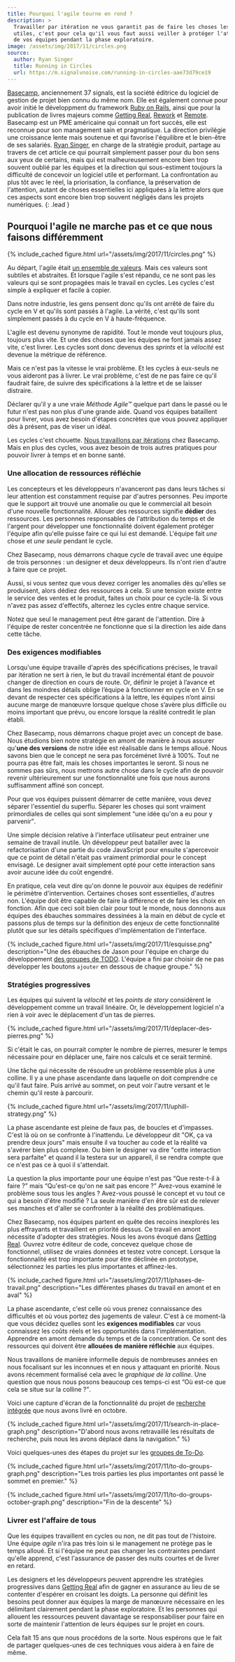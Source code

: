 ```yaml
---
title: Pourquoi l'agile tourne en rond ?
description: >
  Travailler par itération ne vous garantit pas de faire les choses les plus
  utiles, c'est pour cela qu'il vous faut aussi veiller à protéger l'attention
  de vos équipes pendant la phase exploratoire.
image: /assets/img/2017/11/circles.png
source:
  author: Ryan Singer
  title: Running in Circles
  url: https://m.signalvnoise.com/running-in-circles-aae73d79ce19
---
```


[Basecamp](https://basecamp.com/about), anciennement 37 signals, est la société
éditrice du logiciel de gestion de projet bien connu du même nom. Elle est
également connue pour avoir initié le développment du framework [Ruby on
Rails](http://rubyonrails.org/), ainsi que pour la publication de livres majeurs
comme [Getting Real](https://basecamp.com/books/getting-real),
[Rework](https://basecamp.com/books/rework) et
[Remote](https://basecamp.com/books/remote).
Basecamp est un PME américaine qui connait un fort succès, elle est reconnue
pour son management sain et pragmatique. La direction privilégie une croissance
lente mais soutenue et qui favorise l'équilibre et le bien-être de ses salariés.
[Ryan Singer](https://twitter.com/rjs), en charge de la stratégie produit,
partage au travers de cet article ce qui pourrait simplement passer pour du bon
sens aux yeux de certains, mais qui est malheureusement encore bien trop souvent
oublié par les équipes et la direction qui sous-estiment toujours la difficulté
de concevoir un logiciel utile et performant.
La confrontation au plus tôt avec le réel, la priorisation, la confiance, la
préservation de l'attention, autant de choses essentielles ici appliquées à la
lettre alors que ces aspects sont encore bien trop souvent négligés dans les
projets numériques.
{: .lead }

## Pourquoi l'agile ne marche pas et ce que nous faisons différemment

{% include_cached figure.html
 url="/assets/img/2017/11/circles.png"
%}

Au départ, l'agile était [un ensemble de
valeurs](http://agilemanifesto.org/iso/fr/manifesto.html). Mais ces valeurs sont
subtiles et abstraites. Et lorsque l'agile s'est répandu, ce ne sont pas les
valeurs qui se sont propagées mais le travail en cycles. Les cycles c'est simple
à expliquer et facile à copier.

Dans notre industrie, les gens pensent donc qu'ils ont arrêté de faire du cycle
en V et qu'ils sont passés à l'agile. La vérité, c'est qu'ils sont simplement
passés à du cycle en V à haute-fréquence.

L'agile est devenu synonyme de rapidité. Tout le monde veut toujours plus,
toujours plus vite. Et une des choses que les équipes ne font jamais assez vite,
c'est livrer. Les cycles sont donc devenus des *sprints* et la *vélocité* est
devenue la métrique de référence.

Mais ce n'est pas la vitesse le vrai problème. Et les cycles à eux-seuls ne vous
aideront pas à livrer. Le vrai problème, c'est de ne pas faire ce qu'il faudrait
faire, de suivre des spécifications à la lettre et de se laisser distraire.

Déclarer qu'il y a une vraie *Méthode Agile™* quelque part dans le passé ou le
futur n'est pas non plus d'une grande aide. Quand vos équipes bataillent pour
livrer, vous avez besoin d'étapes concrètes que vous pouvez appliquer dès à
présent, pas de viser un idéal.

Les cycles c'est chouette. [Nous travaillons par
itérations](https://m.signalvnoise.com/how-we-set-up-our-work-cbce3d3d9cae) chez
Basecamp. Mais en plus des cycles, vous avez besoin de trois autres pratiques
pour pouvoir livrer à temps et en bonne santé.

### Une allocation de ressources réfléchie

Les concepteurs et les développeurs n'avanceront pas dans leurs tâches si leur
attention est constamment requise par d'autres personnes. Peu importe que le
support ait trouvé une anomalie ou que le commercial ait besoin d'une nouvelle
fonctionnalité. Allouer des ressources signifie **dédier** des ressources. Les
personnes responsables de l'attribution du temps et de l'argent pour développer
une fonctionnalité doivent également protéger l'équipe afin qu'elle puisse faire ce
qui lui est demandé. L'équipe fait *une* chose et *une seule* pendant le cycle.

Chez Basecamp, nous démarrons chaque cycle de travail avec une équipe de trois
personnes : un designer et deux développeurs. Ils n'ont rien d'autre à faire que
ce projet.

Aussi, si vous sentez que vous devez corriger les anomalies dès qu'elles se
produisent, alors dédiez des ressources à cela. Si une tension existe entre le
service des ventes et le produit, faites un choix pour ce cycle-là. Si vous
n'avez pas assez d'effectifs, alternez les cycles entre chaque service.

Notez que seul le management peut être garant de l'attention. Dire à l'équipe de
rester concentrée ne fonctionne que si la direction les aide dans cette tâche.

### Des exigences modifiables

Lorsqu'une équipe travaille d'après des spécifications précises, le travail par
itération ne sert à rien, le but du travail incrémental étant de pouvoir changer
de direction en cours de route. Or, définir le projet à l’avance et dans les
moindres détails oblige l’équipe à fonctionner en cycle en V. En se devant de
respecter ces spécifications à la lettre, les équipes n’ont ainsi aucune marge
de manœuvre lorsque quelque chose s’avère plus difficile ou moins important que
prévu, ou encore lorsque la réalité contredit le plan établi.

Chez Basecamp, nous démarrons chaque projet avec un concept de base. Nous
étudions bien notre stratégie en amont de manière à nous assurer qu'**une des
versions** de notre idée est réalisable dans le temps alloué. Nous savons bien
que le concept ne sera pas forcéménet livré à 100%. Tout ne pourra pas être
fait, mais les choses importantes le seront. Si nous ne sommes pas sûrs, nous
mettrons autre chose dans le cycle afin de pouvoir revenir ultérieurement sur
une fonctionnalité une fois que nous aurons suffisamment affiné son concept.

Pour que vos équipes puissent démarrer de cette manière, vous devez séparer
l'essentiel du superflu. Séparer les choses qui sont vraiment primordiales de
celles qui sont simplement <q>une idée qu'on a eu pour y parvenir</q>.

Une simple décision relative à l'interface utilisateur peut entrainer une
semaine de travail inutile. Un développeur peut batailler avec la
refactorisation d'une partie du code JavaScript pour ensuite s'apercevoir que ce
point de détail n'était pas vraiment primordial pour le concept envisagé. Le
designer avait simplement opté pour cette interaction sans avoir aucune idée du
coût engendré.

En pratique, cela veut dire qu'on donne le pouvoir aux équipes de redéfinir le
périmètre d'intervention. Certaines choses sont essentielles, d'autres non.
L'équipe doit être capable de faire la différence et de faire les choix en
fonction. Afin que ceci soit bien clair pour tout le monde, nous donnons aux
équipes des ébauches sommaires dessinées à la main en début de cycle et passons
plus de temps sur la définition des enjeux de cette fonctionnalité plutôt que
sur les détails spécifiques d'implémentation de l'interface.

{% include_cached figure.html url="/assets/img/2017/11/esquisse.png"
description="Une des ébauches de Jason pour l'équipe en charge du développement
[des groupes de
TODO](https://m.signalvnoise.com/new-in-basecamp-3-to-do-groups-6e19efc65fcc).
L'équipe a fini par choisir de ne pas développer les boutons `ajouter` en dessous de chaque groupe." %}

### Stratégies progressives

Les équipes qui suivent la *vélocité* et les *points de story* considèrent le
développement comme un travail linéaire. Or, le développement logiciel n'a rien à
voir avec le déplacement d'un tas de pierres.

{% include_cached figure.html
 url="/assets/img/2017/11/deplacer-des-pierres.png"
%}

Si c'était le cas, on pourrait compter le nombre de pierres, mesurer le temps
nécessaire pour en déplacer une, faire nos calculs et ce serait terminé.

Une tâche qui nécessite de résoudre un problème ressemble plus à une colline. Il
y a une phase ascendante dans laquelle on doit comprendre ce qu'il faut faire.
Puis arrivé au sommet, on peut voir l'autre versant et le chemin qu'il reste à
parcourir.

{% include_cached figure.html
 url="/assets/img/2017/11/uphill-strategy.png" %}

La phase ascendante est pleine de faux pas, de boucles et d'impasses. C'est là où
on se confronte à l'inattendu. Le développeur dit "OK, ça va prendre deux jours"
mais ensuite il va toucher au code et la réalité va s'avérer bien plus complexe.
Ou bien le designer va dire "cette interaction sera parfaite" et quand il la
testera sur un appareil, il se rendra compte que ce n'est pas ce à quoi il
s'attendait.

La question la plus importante pour une équipe n'est pas <q>Que reste-t-il à
faire ?</q> mais <q>Qu'est-ce qu'on ne sait pas encore ?</q> Avez-vous examiné
le problème sous tous les angles&nbsp;?
Avez-vous poussé le concept et vu tout ce qui a besoin d'être modifié&nbsp;?
La seule manière d'en être sûr est de relever ses
manches et d'aller se confronter à la réalité des problématiques.

Chez Basecamp, nos équipes partent en quête des recoins inexplorés les plus
effrayants et travaillent en priorité dessus. Ce travail en amont nécessite
d'adopter des stratégies. Nous les avons évoqué dans [Getting
Real](https://basecamp.com/books/getting-real). Ouvrez votre éditeur de code,
concevez quelque chose de fonctionnel, utilisez de vraies données et testez
votre concept. Lorsque la fonctionnalité est trop importante pour être déclinée
en prototype, sélectionnez les parties les plus importantes et affinez-les.

{% include_cached figure.html
 url="/assets/img/2017/11/phases-de-travail.png"
 description="Les différentes phases du travail en amont et en aval" %}

La phase ascendante, c'est celle où vous prenez connaissance des difficultés et
où vous portez des jugements de valeur. C'est à ce moment-là que vous décidez
quelles sont les **exigences modifiables** car vous connaissez les coûts réels
et les opportunités dans l'implémentation. Apprendre en amont demande du temps
et de la concentration. Ce sont des ressources qui doivent être **allouées de
manière réfléchie** aux équipes.

Nous travaillons de manière informelle depuis de nombreuses années en nous
focalisant sur les inconnues et en nous y attaquant en priorité. Nous avons
récemment formalisé cela avec le *graphique de la colline*. Une question que nous
nous posons beaucoup ces temps-ci est <q>Où est-ce que cela se situe sur la
colline&nbsp;?</q>.

Voici une capture d'écran de la fonctionnalité du projet de [recherche
intégrée](https://m.signalvnoise.com/new-search-and-more-in-basecamp-3-2a34020be96)
que nous avons livré en octobre.

{% include_cached figure.html
url="/assets/img/2017/11/search-in-place-graph.png"
description="D'abord nous avons retravaillé les résultats de recherche, puis
nous les avons déplacé dans la navigation." %}

Voici quelques-unes des étapes du projet sur les [groupes de To-Do](https://m.signalvnoise.com/new-in-basecamp-3-to-do-groups-6e19efc65fcc).

{% include_cached figure.html
 url="/assets/img/2017/11/to-do-groups-graph.png"
 description="Les trois parties les plus importantes ont passé le sommet en premier." %}

{% include_cached figure.html
 url="/assets/img/2017/11/to-do-groups-october-graph.png"
 description="Fin de la descente" %}

### Livrer est l'affaire de tous

Que les équipes travaillent en cycles ou non, ne dit pas tout de l'histoire. Une
équipe *agile* n'ira pas très loin si le management ne protège pas le temps
alloué. Et si l'équipe ne peut pas changer les contraintes pendant qu'elle
apprend, c'est l'assurance de passer des nuits courtes et de livrer en retard.

Les designers et les développeurs peuvent apprendre les stratégies progressives
dans [Getting Real](https://basecamp.com/books/getting-real) afin de gagner en
assurance au lieu de se contenter d'espérer en croisant les doigts. La personne
qui définit les besoins peut donner aux équipes la marge de manœuvre nécessaire
en les délimitant clairement pendant la phase exploratoire. Et les personnes qui
allouent les ressources peuvent davantage se responsabiliser pour faire en sorte
de maintenir l'attention de leurs équipes sur le projet en cours.

Cela fait 15 ans que nous procédons de la sorte. Nous espérons que le fait de
partager quelques-unes de ces techniques vous aidera à en faire de même.
